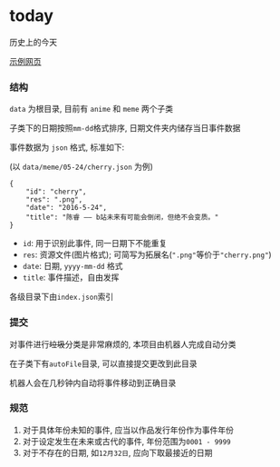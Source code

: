 # today
 
历史上的今天

[示例网页](https://dituon.github.io/todayInHistory/)

### 结构

`data` 为根目录, 目前有 `anime` 和 `meme` 两个子类

子类下的日期按照`mm-dd`格式排序, 日期文件夹内储存当日事件数据

事件数据为 `json` 格式, 标准如下: 

(以 `data/meme/05-24/cherry.json` 为例)

```
{
    "id": "cherry",
    "res": ".png",
    "date": "2016-5-24",
    "title": "陈睿 —— b站未来有可能会倒闭，但绝不会变质。"
}
```

- `id`: 用于识别此事件, 同一日期下不能重复
- `res`: 资源文件(图片格式); 可简写为拓展名(`".png"`等价于`"cherry.png"`)
- `date`: 日期, `yyyy-mm-dd` 格式
- `title`: 事件描述，自由发挥

各级目录下由`index.json`索引

### 提交

对事件进行~~垃圾~~分类是非常麻烦的, 本项目由机器人完成自动分类

在子类下有`autoFile`目录, 可以直接提交更改到此目录

机器人会在几秒钟内自动将事件移动到正确目录

### 规范

1. 对于具体年份未知的事件, 应当以作品发行年份作为事件年份
2. 对于设定发生在未来或古代的事件, 年份范围为`0001 - 9999`
3. 对于不存在的日期, 如`12月32日`, 应向下取最接近的日期